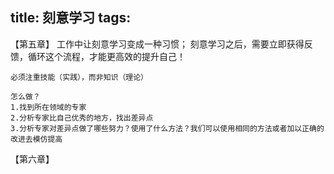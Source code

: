 title: 刻意学习
tags:
---

【第五章】
    工作中让刻意学习变成一种习惯；
    刻意学习之后，需要立即获得反馈，循环这个流程，才能更高效的提升自己！

    必须注重技能（实践），而非知识（理论）

    怎么做？
    1.找到所在领域的专家 
    2.分析专家比自己优秀的地方，找出差异点
    3.分析专家对差异点做了哪些努力？使用了什么方法？我们可以使用相同的方法或者加以正确的改进去模仿提高


【第六章】

    